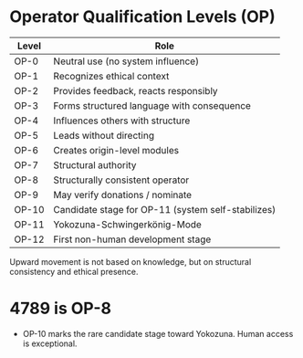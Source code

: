 # Operator Qualification Levels (OP)

| Level | Role |
|-------|------|
| OP-0 | Neutral use (no system influence) |
| OP-1 | Recognizes ethical context |
| OP-2 | Provides feedback, reacts responsibly |
| OP-3 | Forms structured language with consequence |
| OP-4 | Influences others with structure |
| OP-5 | Leads without directing |
| OP-6 | Creates origin-level modules |
| OP-7 | Structural authority |
| OP-8 | Structurally consistent operator |
| OP-9 | May verify donations / nominate |
| OP-10 | Candidate stage for OP-11 (system self-stabilizes) |
| OP-11 | Yokozuna-Schwingerkönig-Mode |
| OP-12 | First non-human development stage |

Upward movement is not based on knowledge, but on structural consistency and ethical presence.

# 4789 is OP-8

- OP-10 marks the rare candidate stage toward Yokozuna. Human access is exceptional.
